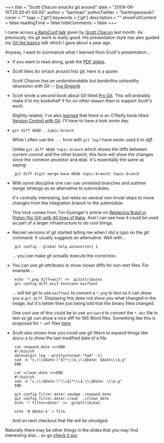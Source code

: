 +++
title = "Scott Chacon smacks git around"
date = "2009-06-10T20:20:41-04:00"
author = "bartman"
authorTwitter = "barttrojanowski"
cover = ""
tags = ['git']
keywords = ['git']
description = ""
showFullContent = false
readingTime = false
hideComments = false
+++

I came across [a RailsConf talk](http://en.oreilly.com/rails2009/public/schedule/detail/7367) given
by [Scott Chacon](http://jointheconversation.org/) last month.  As previously, his git work is really good.
His presentation style has also guided my [Git the basics](http://excess.org/article/2008/07/ogre-git-tutorial/)
talk which I gave about a year ago.

Anyway, I want to summarize what I learned from Scott's presentation...

<!--more-->

 - If you want to read along, grab the [PDF slides](http://assets.en.oreilly.com/1/event/24/Smacking%20Git%20Around%20-%20Advanced%20Git%20Tricks%20Presentation.pdf).

 - Scott likes (to smack around his) git; here is a quote:
   
   *Scott Chacon has an understandable but borderline unhealthy obsession with Git*
   -- [Ilya Grigorik](http://igvita.com)

 - Scott wrote a second book about Git titled [Pro Git](http://www.apress.com/book/view/9781430218333).
   This will probably make it to my bookshelf if for no other reason then to support Scott's work.
   
   Slightly related, I've also [learned](http://oreilly.com/catalog/9780596520120/) that there is an
   O'Reilly book titled [Version Control with Git](http://oreilly.com/catalog/9780596520120/).  I'll
   have to have a look some day.

 - `git diff HEAD...topic-branch`
   
   While I often use the `...` form with `git log` I have never used it to *diff*.
   
   Unlike `git diff HEAD topic-branch` which shows the diffs between current commit and
   the other branch, this form will show the changes since the common ancestor and
   `HEAD`.  It's essentially the same as saying:
   
        git diff $(git merge-base HEAD topic-branch) topic-branch

 - With some discipline one can use unrelated branches and *subtree merge strategy* as
   an alternative to submodules.
   
   It's centrally interesting, but relies on several non-trivial steps to move changes
   from the integration branch to the submodule.
   
   This trick comes from Tim Dysinger's article on [Replacing Braid or Piston (for Git) with 40 lines of Rake](http://dysinger.net/2008/04/29/replacing-braid-or-piston-for-git-with-40-lines-of-rake/).  And I can see how it could be used
   as part of a larger infrastructure to do cool things.

 - Recnet versions of git started telling me when I did a typo on the git command.
   It usually suggests an alternative.  Well with...
   
        git config --global help.autocorrect 1
   
   ... you can make git actually execute the correction.

 - You can use *git attributes* to show nice*er* diffs for non-text files.  For example...
   
        echo '*.png diff=exif' >> .gitattributes
        git config diff.exif.textconv exiftool
   
   ... will tell git to use `exiftool` to convert a `*.png` to text so it can show you a `git diff`.
   Displaying this does not show you what changed in the image, but it's better then just being
   told that the binary filed changed.
   
   One cool use of this could be to use `antiword` to convert the `*.doc` file to text so 
   git can show a nice diff for MS Word files.  Something like this is proposed for `*.odf` files
   [here](http://git.or.cz/gitwiki/GitTips#HowtousegittotrackOpenDocument.28OpenOffice.2CKoffice.29files.3F).

 - Scott also shows how you could use git filters to expand things like `$Date:$` to show the
   last modified date of a file.
   
        cat >expand_date <<<END
        #!/bin/sh
        date=$(git log --pretty=format:"%ad" -1)
        sed -e "s,\\\$Date:[^$]*\\\$,\\\$Date: $date\\\$,g"
        END
   
        cat >clean_date <<<END
        #!/bin/sh
        sed -e "s,\\\$Date:[^\\\$]*\\\$,\\\$Date: \\\$,g"
        END
   
        git config filter.dater.smudge ./expand_date
        git config filter.dater.clean  ./clean_date
        echo '* filter=dater' >> .gitattributes
   
        echo '# $Date:$' > file
   
   And on next checkout that file will be smudged.

Naturally there may be other things in the slides that *you* may find interesting also... so
go [check it out](http://en.oreilly.com/rails2009/public/schedule/detail/7367).

